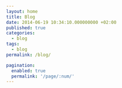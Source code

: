 ```yaml
---
layout: home
title: Blog
date: 2014-06-19 10:34:10.000000000 +02:00
published: true
categories: 
  - blog
tags:
  - blog
permalink: /blog/  

pagination:
  enabled: true
  permalink: '/page/:num/'
---
```


